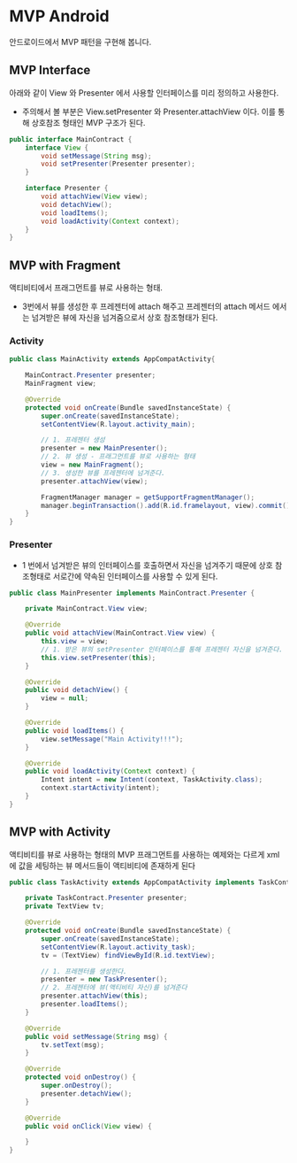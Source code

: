 # MVP Android
안드로이드에서 MVP 패턴을 구현해 봅니다.

## MVP Interface
아래와 같이 View 와 Presenter 에서 사용할 인터페이스를 미리 정의하고 사용한다.
* 주의해서 볼 부분은 View.setPresenter 와 Presenter.attachView 이다. 이를 통해 상호참조 형태인 MVP 구조가 된다.
```java
public interface MainContract {
    interface View {
        void setMessage(String msg);
        void setPresenter(Presenter presenter);
    }

    interface Presenter {
        void attachView(View view);
        void detachView();
        void loadItems();
        void loadActivity(Context context);
    }
}
```

## MVP with Fragment
액티비티에서 프래그먼트를 뷰로 사용하는 형태.
* 3번에서 뷰를 생성한 후 프레젠터에 attach 해주고 프레젠터의 attach 메서드 에서는 넘겨받은 뷰에 자신을 넘겨줌으로서 상호 참조형태가 된다.
### Activity
```java
public class MainActivity extends AppCompatActivity{

    MainContract.Presenter presenter;
    MainFragment view;

    @Override
    protected void onCreate(Bundle savedInstanceState) {
        super.onCreate(savedInstanceState);
        setContentView(R.layout.activity_main);

        // 1. 프레젠터 생성
        presenter = new MainPresenter();
        // 2. 뷰 생성 - 프래그먼트를 뷰로 사용하는 형태
        view = new MainFragment();
        // 3. 생성한 뷰를 프레젠터에 넘겨준다.
        presenter.attachView(view);

        FragmentManager manager = getSupportFragmentManager();
        manager.beginTransaction().add(R.id.framelayout, view).commit();
    }
}
```
### Presenter
* 1 번에서 넘겨받은 뷰의 인터페이스를 호출하면서 자신을 넘겨주기 때문에 상호 참조형태로 서로간에 약속된 인터페이스를 사용할 수 있게 된다.
```java
public class MainPresenter implements MainContract.Presenter {

    private MainContract.View view;

    @Override
    public void attachView(MainContract.View view) {
        this.view = view;
        // 1. 받은 뷰의 setPresenter 인터페이스를 통해 프레젠터 자신을 넘겨준다.
        this.view.setPresenter(this);
    }

    @Override
    public void detachView() {
        view = null;
    }

    @Override
    public void loadItems() {
        view.setMessage("Main Activity!!!");
    }

    @Override
    public void loadActivity(Context context) {
        Intent intent = new Intent(context, TaskActivity.class);
        context.startActivity(intent);
    }
}
```

## MVP with Activity
액티비티를 뷰로 사용하는 형태의 MVP 프래그먼트를 사용하는 예제와는 다르게 xml 에 값을 세팅하는 뷰 메서드들이 액티비티에 존재하게 된다
```java
public class TaskActivity extends AppCompatActivity implements TaskContract.View, View.OnClickListener{

    private TaskContract.Presenter presenter;
    private TextView tv;

    @Override
    protected void onCreate(Bundle savedInstanceState) {
        super.onCreate(savedInstanceState);
        setContentView(R.layout.activity_task);
        tv = (TextView) findViewById(R.id.textView);

        // 1. 프레젠터를 생성한다.
        presenter = new TaskPresenter();
        // 2. 프레젠터에 뷰(액티비티 자신)를 넘겨준다
        presenter.attachView(this);
        presenter.loadItems();
    }

    @Override
    public void setMessage(String msg) {
        tv.setText(msg);
    }

    @Override
    protected void onDestroy() {
        super.onDestroy();
        presenter.detachView();
    }

    @Override
    public void onClick(View view) {

    }
}
```
